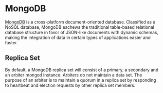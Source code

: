 # MongoDB

[MongoDB](https://www.mongodb.com/) is a cross-platform document-oriented database. Classified as a NoSQL database, MongoDB eschews the traditional table-based relational database structure in favor of JSON-like documents with dynamic schemas, making the integration of data in certain types of applications easier and faster.

## Replica Set
By default, a MongoDB replica set will consist of a primary, a secondary and an arbiter mongod instance.
Arbiters do not maintain a data set. The purpose of an arbiter is to maintain a quorum in a replica set by responding to heartbeat and election requests by other replica set members.
